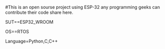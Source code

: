 #This is an open sourse  project using ESP-32 any programming geeks can contribute their code share here.

SUT==ESP32_WROOM

OS==RTOS

Language=Python,C,C++


